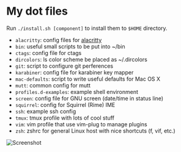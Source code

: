 My dot files
============

Run `./install.sh [component]` to install them to `$HOME` directory.

- `alacritty`: config files for [alacritty](https://github.com/alacritty/alacritty)
- `bin`: useful small scripts to be put into ~/bin
- `ctags`: config file for ctags
- `dircolors`: ls color scheme be placed as ~/.dircolors
- `git`: script to configure git perferences
- `karabiner`: config file for karabiner key mapper
- `mac-defaults`: script to write useful defaults for Mac OS X
- `mutt`: common config for mutt
- `profiles.d-examples`: example shell environment
- `screen`: config file for GNU screen (date/time in status line)
- `squirrel`: config for Squirrel (Rime) IME
- `ssh`: example ssh config
- `tmux`: tmux profile with lots of cool stuff
- `vim`: vim profile that use vim-plug to manage plugins
- `zsh`: zshrc for general Linux host with nice shortcuts (f, vif, etc.)

![Screenshot](https://raw.github.com/ymattw/profiles/gh-pages/img/profiles.png)
